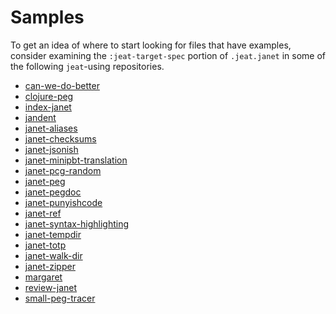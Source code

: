 # Samples

To get an idea of where to start looking for files that have examples,
consider examining the `:jeat-target-spec` portion of `.jeat.janet` in
some of the following `jeat`-using repositories.

* [can-we-do-better](https://github.com/sogaiu/can-we-do-better)
* [clojure-peg](https://github.com/sogaiu/clojure-peg)
* [index-janet](https://github.com/sogaiu/index-janet)
* [jandent](https://github.com/sogaiu/jandent)
* [janet-aliases](https://github.com/sogaiu/janet-aliases)
* [janet-checksums](https://github.com/sogaiu/janet-checksums)
* [janet-jsonish](https://github.com/sogaiu/janet-jsonish)
* [janet-minipbt-translation](https://github.com/sogaiu/janet-minipbt-translation)
* [janet-pcg-random](https://github.com/sogaiu/janet-pcg-random)
* [janet-peg](https://github.com/sogaiu/janet-peg)
* [janet-pegdoc](https://github.com/sogaiu/janet-pegdoc)
* [janet-punyishcode](https://github.com/sogaiu/janet-punyishcode)
* [janet-ref](https://github.com/sogaiu/janet-ref)
* [janet-syntax-highlighting](https://github.com/sogaiu/janet-syntax-highlighting)
* [janet-tempdir](https://github.com/sogaiu/janet-tempdir)
* [janet-totp](https://github.com/sogaiu/janet-totp)
* [janet-walk-dir](https://github.com/sogaiu/janet-walk-dir)
* [janet-zipper](https://github.com/sogaiu/janet-zipper)
* [margaret](https://github.com/sogaiu/margaret)
* [review-janet](https://github.com/sogaiu/review-janet)
* [small-peg-tracer](https://github.com/sogaiu/small-peg-tracer)